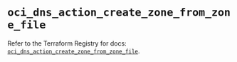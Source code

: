 # `oci_dns_action_create_zone_from_zone_file`

Refer to the Terraform Registry for docs: [`oci_dns_action_create_zone_from_zone_file`](https://registry.terraform.io/providers/hashicorp/oci/7.19.0/docs/resources/dns_action_create_zone_from_zone_file).
